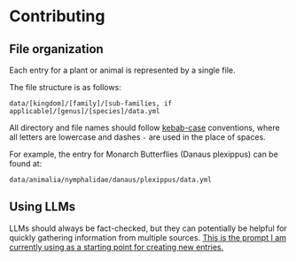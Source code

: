 # Contributing

## File organization

Each entry for a plant or animal is represented by a single file.

The file structure is as follows:

`data/[kingdom]/[family]/[sub-families, if applicable]/[genus]/[species]/data.yml`

All directory and file names should follow [kebab-case](https://developer.mozilla.org/en-US/docs/Glossary/Kebab_case) conventions,
where all letters are lowercase and dashes `-` are used
in the place of spaces.

For example, the entry for Monarch Butterflies (Danaus plexippus) can be found at:

`data/animalia/nymphalidae/danaus/plexippus/data.yml`

## Using LLMs

LLMs should always be fact-checked, but they can potentially be helpful for quickly gathering information from multiple sources.
[This is the prompt I am currently using as a starting point for creating new entries.](./prompt.md)